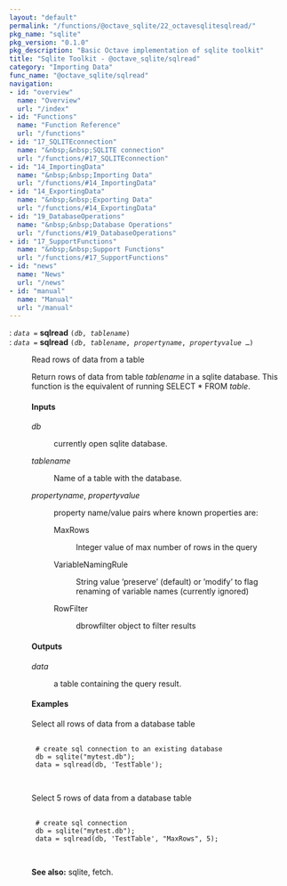 ```yaml
---
layout: "default"
permalink: "/functions/@octave_sqlite/22_octavesqlitesqlread/"
pkg_name: "sqlite"
pkg_version: "0.1.0"
pkg_description: "Basic Octave implementation of sqlite toolkit"
title: "Sqlite Toolkit - @octave_sqlite/sqlread"
category: "Importing Data"
func_name: "@octave_sqlite/sqlread"
navigation:
- id: "overview"
  name: "Overview"
  url: "/index"
- id: "Functions"
  name: "Function Reference"
  url: "/functions"
- id: "17_SQLITEconnection"
  name: "&nbsp;&nbsp;SQLITE connection"
  url: "/functions/#17_SQLITEconnection"
- id: "14_ImportingData"
  name: "&nbsp;&nbsp;Importing Data"
  url: "/functions/#14_ImportingData"
- id: "14_ExportingData"
  name: "&nbsp;&nbsp;Exporting Data"
  url: "/functions/#14_ExportingData"
- id: "19_DatabaseOperations"
  name: "&nbsp;&nbsp;Database Operations"
  url: "/functions/#19_DatabaseOperations"
- id: "17_SupportFunctions"
  name: "&nbsp;&nbsp;Support Functions"
  url: "/functions/#17_SupportFunctions"
- id: "news"
  name: "News"
  url: "/news"
- id: "manual"
  name: "Manual"
  url: "/manual"
---
```

<dl class="first-deftypefn">
<dt class="deftypefn" id="index-sqlread"><span class="category-def">: </span><span><code class="def-type"><var class="var">data</var> =</code> <strong class="def-name">sqlread</strong> <code class="def-code-arguments">(<var class="var">db</var>, <var class="var">tablename</var>)</code><a class="copiable-link" href='#index-sqlread'></a></span></dt>
<dt class="deftypefnx def-cmd-deftypefn" id="index-sqlread-1"><span class="category-def">: </span><span><code class="def-type"><var class="var">data</var> =</code> <strong class="def-name">sqlread</strong> <code class="def-code-arguments">(<var class="var">db</var>, <var class="var">tablename</var>, <var class="var">propertyname</var>, <var class="var">propertyvalue</var> &hellip;)</code><a class="copiable-link" href='#index-sqlread-1'></a></span></dt>
<dd><p>Read rows of data from a table
</p>
<p>Return rows of data from table <var class="var">tablename</var> in a sqlite database.
 This function is the equivalent of running SELECT * FROM <var class="var">table</var>.
</p>
<h4 class="subsubheading" id="Inputs">Inputs</h4>
<dl class="table">
<dt><var class="var">db</var></dt>
<dd><p>currently open sqlite database.
 </p></dd>
<dt><var class="var">tablename</var></dt>
<dd><p>Name of a table with the database.
 </p></dd>
<dt><var class="var">propertyname</var>, <var class="var">propertyvalue</var></dt>
<dd><p>property name/value pairs where known properties are:
  </p><dl class="table">
<dt>MaxRows</dt>
<dd><p>Integer value of max number of rows in the query
  </p></dd>
<dt>VariableNamingRule</dt>
<dd><p>String value &rsquo;preserve&rsquo; (default) or &rsquo;modify&rsquo; to flag renaming of variable names (currently ignored)
  </p></dd>
<dt>RowFilter</dt>
<dd><p>dbrowfilter object to filter results
  </p></dd>
</dl>
</dd>
</dl>

<h4 class="subsubheading" id="Outputs">Outputs</h4>
<dl class="table">
<dt><var class="var">data</var></dt>
<dd><p>a table containing the query result.
 </p></dd>
</dl>

<h4 class="subsubheading" id="Examples">Examples</h4>
<p>Select all rows of data from a database table
 </p><div class="example">
<pre class="example-preformatted"> <code class="code">
 # create sql connection to an existing database
 db = sqlite(&quot;mytest.db&quot;);
 data = sqlread(db, 'TestTable');
 </code>
 </pre></div>

<p>Select 5 rows of data from a database table
 </p><div class="example">
<pre class="example-preformatted"> <code class="code">
 # create sql connection
 db = sqlite(&quot;mytest.db&quot;);
 data = sqlread(db, 'TestTable', &quot;MaxRows&quot;, 5);
 </code>
 </pre></div>


<p><strong class="strong">See also:</strong> sqlite, fetch.
 </p></dd></dl>